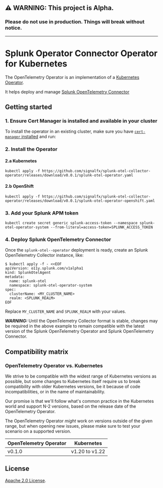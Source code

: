   
## **⚠ WARNING: This project is Alpha.**  
### Please do not use in production. Things will break without notice.
  
  
---------
  
# Splunk Operator Connector Operator for Kubernetes

The OpenTelemetry Operator is an implementation of a [Kubernetes Operator](https://coreos.com/operators/).

It helps deploy and manage [Splunk OpenTelemetry Connector](https://github.com/signalfx/splunk-opentelemetry-collector)

## Getting started

### 1. Ensure Cert Manager is installed and available in your cluster
To install the operator in an existing cluster, make sure you have [`cert-manager` installed](https://cert-manager.io/docs/installation/) and run:

### 2. Install the Operator
#### 2.a Kubernetes
```
kubectl apply -f https://github.com/signalfx/splunk-otel-collector-operator/releases/download/v0.0.1/splunk-otel-operator.yaml
```

#### 2.b OpenShift
```
kubectl apply -f https://github.com/signalfx/splunk-otel-collector-operator/releases/download/v0.0.1/splunk-otel-operator-openshift.yaml
```

### 3. Add your Splunk APM token

```
kubectl create secret generic splunk-access-token --namespace splunk-otel-operator-system --from-literal=access-token=SPLUNK_ACCESS_TOKEN
```

### 4. Deploy Splunk OpenTelemetry Connector

Once the `splunk-otel--operator` deployment is ready, create an Splunk OpenTelemetry Collector instance, like:

```console
$ kubectl apply -f - <<EOF
apiVersion: o11y.splunk.com/v1alpha1
kind: SplunkOtelAgent
metadata:
  name: splunk-otel
  namespace: splunk-otel-operator-system
spec:
  clusterName: <MY_CLUSTER_NAME>
  realm: <SPLUNK_REALM>
EOF
```

Replace `MY_CLUSTER_NAME` and `SPLUNK_REALM` with your values.

**_WARNING:_** Until the OpenTelemetry Collector format is stable, changes may be required in the above example to remain
compatible with the latest version of the Splunk OpenTelemetry Operator and Splunk OpenTelemetry Connector.

## Compatibility matrix

### OpenTelemetry Operator vs. Kubernetes

We strive to be compatible with the widest range of Kubernetes versions as possible, but some changes to Kubernetes itself require us to break compatibility with older Kubernetes versions, be it because of code incompatibilities, or in the name of maintainability.

Our promise is that we'll follow what's common practice in the Kubernetes world and support N-2 versions, based on the release date of the OpenTelemetry Operator.

The OpenTelemetry Operator *might* work on versions outside of the given range, but when opening new issues, please make sure to test your scenario on a supported version.

| OpenTelemetry Operator | Kubernetes           |
|------------------------|----------------------|
| v0.1.0                 | v1.20 to v1.22       |

## License
  
[Apache 2.0 License](./LICENSE).

[github-workflow]: https://github.com/signalfx/splunk-otel-collector-operator/actions
[github-workflow-img]: https://github.com/signalfx/splunk-otel-collector-operator/workflows/Continuous%20Integration/badge.svg
[goreport-img]: https://goreportcard.com/badge/github.com/signalfx/splunk-otel-collector-operator
[goreport]: https://goreportcard.com/report/github.com/signalfx/splunk-otel-collector-operator
[godoc-img]: https://godoc.org/github.com/signalfx/splunk-otel-collector-operator?status.svg
[godoc]: https://godoc.org/github.com/signalfx/splunk-otel-collector-operator/pkg/apis/opentelemetry/v1alpha1#SplunkOtelAgent
[code-climate]: https://codeclimate.com/github/signalfx/splunk-otel-operator/maintainability
[code-climate-img]: https://api.codeclimate.com/v1/badges/7bb215eea77fc9c24484/maintainability
[codecov]: https://codecov.io/gh/signalfx/splunk-otel-operator
[codecov-img]: https://codecov.io/gh/signalfx/splunk-otel-operator/branch/main/graph/badge.svg
[contributors]: https://github.com/signalfx/splunk-otel-collector-operator/graphs/contributors
[contributors-img]: https://contributors-img.web.app/image?repo=open-telemetry/opentelemetry-operator
